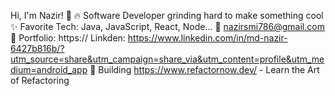 Hi, I'm Nazir! 👋
🔥 Software Developer grinding hard to make something cool
✨ Favorite Tech: Java, JavaScript, React, Node...
📧 nazirsmi786@gmail.com
🎨 Portfolio: https://
 Linkden: https://www.linkedin.com/in/md-nazir-6427b816b/?utm_source=share&utm_campaign=share_via&utm_content=profile&utm_medium=android_app
💼 Building https://www.refactornow.dev/ - Learn the Art of Refactoring
